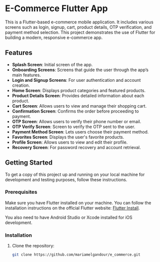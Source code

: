 # E-Commerce Flutter App

This is a Flutter-based e-commerce mobile application. It includes various screens such as login, signup, cart, product details, OTP verification, and payment method selection. This project demonstrates the use of Flutter for building a modern, responsive e-commerce app.

## Features

- **Splash Screen**: Initial screen of the app.
- **Onboarding Screens**: Screens that guide the user through the app’s main features.
- **Login and Signup Screens**: For user authentication and account creation.
- **Home Screen**: Displays product categories and featured products.
- **Product Details Screen**: Provides detailed information about each product.
- **Cart Screen**: Allows users to view and manage their shopping cart.
- **Confirmation Screen**: Confirms the order before proceeding to payment.
- **OTP Screen**: Allows users to verify their phone number or email.
- **OTP Verify Screen**: Screen to verify the OTP sent to the user.
- **Payment Method Screen**: Lets users choose their payment method.
- **Favorites Screen**: Displays the user's favorite products.
- **Profile Screen**: Allows users to view and edit their profile.
- **Recovery Screen**: For password recovery and account retrieval.

## Getting Started

To get a copy of this project up and running on your local machine for development and testing purposes, follow these instructions.

### Prerequisites

Make sure you have Flutter installed on your machine. You can follow the installation instructions on the official Flutter website: [Flutter Install](https://flutter.dev/docs/get-started/install).

You also need to have Android Studio or Xcode installed for iOS development.

### Installation

1. Clone the repository:
   ```bash
   git clone https://github.com/mariamelgandour/e_commerce.git
